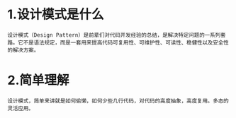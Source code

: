# 1.设计模式是什么
    设计模式（Design Pattern）是前辈们对代码开发经验的总结，是解决特定问题的一系列套路。它不是语法规定，而是一套用来提高代码可复用性、可维护性、可读性、稳健性以及安全性的解决方案。

# 2.简单理解
    设计模式，简单来讲就是如何偷懒，如何少些几行代码，对代码的高度抽象，高度复用。多态的灵活应用。
